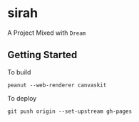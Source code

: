 # sirah

A Project Mixed with `Dream`

## Getting Started

To build 

```
peanut --web-renderer canvaskit 
```

To deploy 

```
git push origin --set-upstream gh-pages
```